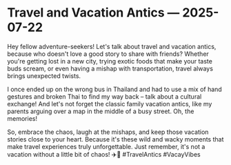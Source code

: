 # Travel and Vacation Antics — 2025-07-22

Hey fellow adventure-seekers! Let's talk about travel and vacation antics, because who doesn't love a good story to share with friends? Whether you're getting lost in a new city, trying exotic foods that make your taste buds scream, or even having a mishap with transportation, travel always brings unexpected twists. 

I once ended up on the wrong bus in Thailand and had to use a mix of hand gestures and broken Thai to find my way back – talk about a cultural exchange! And let's not forget the classic family vacation antics, like my parents arguing over a map in the middle of a busy street. Oh, the memories!

So, embrace the chaos, laugh at the mishaps, and keep those vacation stories close to your heart. Because it's these wild and wacky moments that make travel experiences truly unforgettable. Just remember, it's not a vacation without a little bit of chaos! ✈️🌴 #TravelAntics #VacayVibes